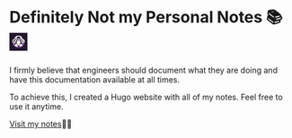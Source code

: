 # Definitely Not my Personal Notes 📚![tes](/static/assets/favicon-32x32.png)

I firmly believe that engineers should document what they are doing and have this documentation available at all times.

To achieve this, I created a Hugo website with all of my notes. Feel free to use it anytime.

[Visit my notes](https://dnfreddie.github.io/Notes/)🚀✨
